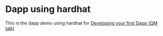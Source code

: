 # Dapp using hardhat

This is the dapp demo using hardhat for [Developing your first Dapp (QM talk)](https://github.com/backy22/dapp-demo)
